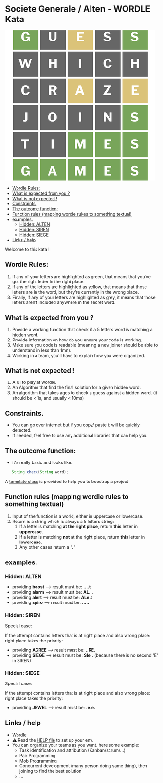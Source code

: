 # Societe Generale / Alten - WORDLE Kata

![wordle](img/wordle-a.png)

- [Wordle Rules:](#wordle-rules-)
- [What is expected from you ?](#what-is-expected-from-you--)
- [What is not expected !](#what-is-not-expected--)
- [Constraints.](#constraints)
- [The outcome function:](#the-outcome-function-)
- [Function rules (mapping wordle rukes to something textual)](#function-rules--mapping-wordle-rukes-to-something-textual-)
- [examples.](#examples)
    * [Hidden: ALTEN](#hidden--alten)
    * [Hidden: SIREN](#hidden--siren)
    * [Hidden: SIEGE](#hidden--siege)
- [Links / help](#links---help)

Welcome to this kata !

## Wordle Rules:

1. If any of your letters are highlighted as green, that means that you’ve got the right letter in the right place.
2. If any of the letters are highlighted as yellow, that means that those letters are in the word, but they’re currently
   in the wrong place.
3. Finally, if any of your letters are highlighted as grey, it means that those letters aren’t included anywhere in the
   secret word.

## What is expected from you ?

1. Provide a working function that check if a 5 letters word is matching a hidden word.
2. Provide information on how do you ensure your code is working.
3. Make sure you code is readable (meaning a new joiner should be able to understand in less than 1mn).
4. Working in a team, you'll have to explain how you were organized.

## What is not expected !

1. A UI to play at wordle.
2. An Algorithm that find the final solution for a given hidden word.
3. An algorithm that takes ages to check a guess against a hidden word. (it should be < 1s, and usually < 10ms)

## Constraints.

* You can go over internet but if you copy/ paste it will be quickly detected.
* If needed, feel free to use any additional libraries that can help you.

## The outcome function:

* it's really basic and looks like:

```java
   String check(String word);
```

A [template class](src/main/java/sgcib/kata/wordle/WordleCommand.java) is provided to help you to boostrap a project

## Function rules (mapping wordle rules to something textual)

1. Input of the function is a world, either in uppercase or lowercase.
2. Return is a string which is always a 5 letters string:
    1. If a letter is matching **at the right place**, return **this** letter in **uppercase**.
    2. If a letter is matching **not** at the right place, return **this** letter in **lowercase**.
    3. Any other cases return a "**.**"

## examples.

### Hidden: ALTEN

* providing **boost** --> result must be: **....t**
* providing **alarm** --> result must be: **AL...**
* providing **alert** --> result must be: **ALe.t**
* providing **spiro** --> result must be: **.....**

### Hidden: SIREN

Special case:

If the attempt contains letters that is at right place and also wrong place: right place takes the priority:

* providing **AGREE** --> result must be: **..RE.**
* providing **SIEGE** --> result must be: **SIe..** (because there is no second 'E' in SIREN)

### Hidden: SIEGE

Special case:

If the attempt contains letters that is at right place and also wrong place: right place takes the priority:

* providing **JEWEL** --> result must be: **.e.e.**

## Links / help

* [Wordle](https://www.nytimes.com/games/wordle/index.html)
* :warning: Read the [HELP file](HELP.md) to set up your env.
* You can organize your teams as you want. here some example:
    * Task identification and attribution (Kanban/scrum/...)
    * Pair Programming
    * Mob Programming
    * Concurrent development (many person doing same thing), then joining to find the best solution
    * ...